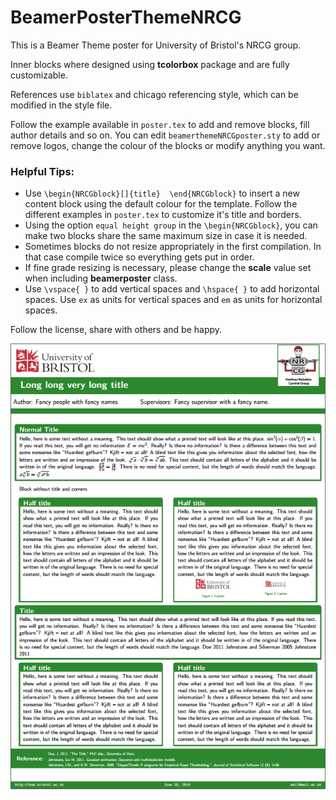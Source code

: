 # BeamerPosterThemeNRCG

This is a Beamer Theme poster for University of Bristol's NRCG group.

Inner blocks where designed using **tcolorbox** package and are fully customizable.

References use `biblatex` and chicago referencing style, which can be modified in the style file.

Follow the example available in `poster.tex` to add and remove blocks, fill author details and so on. You can edit `beamerthemeNRCGposter.sty` to add or remove logos, change the colour of the blocks or modify anything you want.

### Helpful Tips:

* Use `\begin{NRCGblock}[]{title}  \end{NRCGblock}` to insert a new content block using the default colour for the template. Follow the different examples in `poster.tex` to customize it's title and borders.
* Using the option `equal height group` in the `\begin{NRCGblock}`, you can make two blocks share the same maximum size in case it is needed.
* Sometimes blocks do not resize appropriately in the first compilation. In that case compile twice so everything gets put in order.
* If fine grade resizing is necessary, please change the **scale** value set when including **beamerposter** class.
* Use `\vspace{ }` to add vertical spaces and `\hspace{ }` to add horizontal spaces. Use `ex` as units for vertical spaces and `em` as units for horizontal spaces. 

Follow the license, share with others and be happy.

<p align="center">
<img src="poster.png">
</p>

